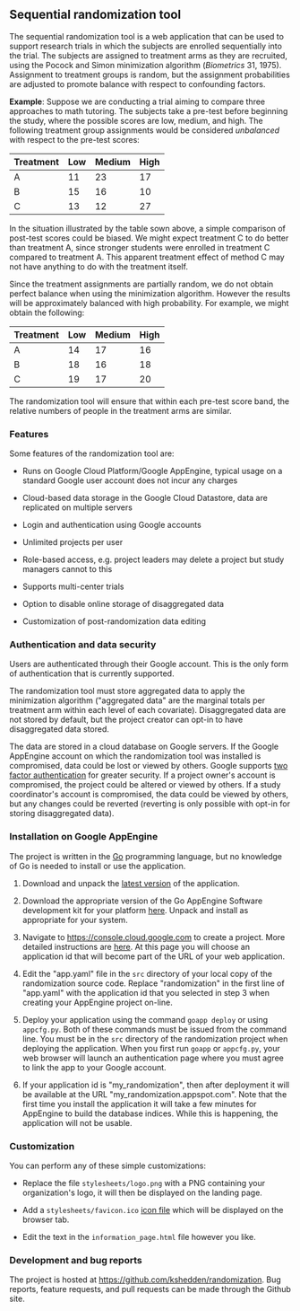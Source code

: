 ## Sequential randomization tool

The sequential randomization tool is a web application that can be used to
support research trials in which the subjects are enrolled
sequentially into the trial.  The subjects are assigned to treatment
arms as they are recruited, using the Pocock and Simon minimization
algorithm (<em>Biometrics</em> 31, 1975).  Assignment to treatment
groups is random, but the assignment probabilities are adjusted to
promote balance with respect to confounding factors.

__Example__: Suppose we are conducting a trial aiming to compare three
approaches to math tutoring.  The subjects take a pre-test before
beginning the study, where the possible scores are low, medium, and
high.  The following treatment group assignments would be considered
*unbalanced* with respect to the pre-test scores:

| Treatment | Low   | Medium | High |
|-----------|-------|--------|------|
| A         |  11   | 23     |  17  |
| B         |  15   | 16     |  10  |
| C         |  13   | 12     |  27  |

In the situation illustrated by the table sown above, a simple comparison of
post-test scores could be biased.  We might expect
treatment C to do better than treatment A, since stronger students
were enrolled in treatment C compared to treatment A.  This apparent
treatment effect of method C may not have anything to do with the
treatment itself.

Since the treatment assignments are partially random, we do not obtain
perfect balance when using the minimization algorithm.  However the
results will be approximately balanced with high probability.  For
example, we might obtain the following:

| Treatment | Low   | Medium | High |
|-----------|-------|--------|------|
| A         |  14   | 17     |  16  |
| B         |  18   | 16     |  18  |
| C         |  19   | 17     |  20  |


The randomization tool will ensure that within each pre-test score
band, the relative numbers of people in the treatment arms are
similar.

### Features

Some features of the randomization tool are:

* Runs on Google Cloud Platform/Google AppEngine, typical usage on a standard Google
  user account does not incur any charges

* Cloud-based data storage in the Google Cloud Datastore, data are
  replicated on multiple servers

* Login and authentication using Google accounts

* Unlimited projects per user

* Role-based access, e.g. project leaders may delete a project but study managers
cannot to this

* Supports multi-center trials

* Option to disable online storage of disaggregated data

* Customization of post-randomization data editing


### Authentication and data security

Users are authenticated through their Google account.  This is the
only form of authentication that is currently supported.

The randomization tool must store aggregated data to apply the
minimization algorithm ("aggregated data" are the marginal totals per
treatment arm within each level of each covariate).  Disaggregated
data are not stored by default, but the project creator can opt-in to
have disaggregated data stored.

The data are stored in a cloud database on Google servers.  If the
Google AppEngine account on which the randomization tool was installed
is compromised, data could be lost or viewed by others.  Google
supports [two factor
authentication](https://www.google.com/landing/2step/) for greater
security.  If a project owner's account is compromised, the project
could be altered or viewed by others.  If a study coordinator's
account is compromised, the data could be viewed by others, but any
changes could be reverted (reverting is only possible with opt-in for
storing disaggregated data).

### Installation on Google AppEngine

The project is written in the [Go](golang.org) programming language,
but no knowledge of Go is needed to install or use the application.

1. Download and unpack the [latest
version](https://github.com/kshedden/randomization/archive/master.zip)
of the application.

2. Download the appropriate version of the Go AppEngine Software
development kit for your platform
[here](https://cloud.google.com/appengine/downloads#Google_App_Engine_SDK_for_Go).
Unpack and install as appropriate for your system.

3. Navigate to https://console.cloud.google.com to create a project.
More detailed instructions are
[here](https://cloud.google.com/appengine/docs/go/gettingstarted/uploading).
At this page you will choose an application id that will become part
of the URL of your web application.

4. Edit the "app.yaml" file in the `src` directory of your local copy
of the randomization source code.  Replace "randomization" in the
first line of "app.yaml" with the application id that you selected in
step 3 when creating your AppEngine project on-line.

5. Deploy your application using the command `goapp deploy` or using
`appcfg.py`.  Both of these commands must be issued from the command
line.  You must be in the `src` directory of the randomization project
when deploying the application.  When you first run `goapp` or
`appcfg.py`, your web browser will launch an authentication page where
you must agree to link the app to your Google account.

6. If your application id is "my_randomization", then after deployment
it will be available at the URL "my_randomization.appspot.com".  Note
that the first time you install the application it will take a few
minutes for AppEngine to build the database indices.  While this is
happening, the application will not be usable.

### Customization

You can perform any of these simple customizations:

* Replace the file `stylesheets/logo.png` with a PNG containing your
  organization's logo, it will then be displayed on the landing page.

* Add a `stylesheets/favicon.ico` [icon
  file](https://en.wikipedia.org/wiki/ICO_(file_format)) which will be
  displayed on the browser tab.

* Edit the text in the `information_page.html` file however you like.

### Development and bug reports

The project is hosted at https://github.com/kshedden/randomization.
Bug reports, feature requests, and pull requests can be made through
the Github site.
